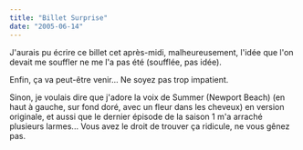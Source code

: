 ```yaml
---
title: "Billet Surprise"
date: "2005-06-14"
---
```


J'aurais pu écrire ce billet cet après-midi, malheureusement, l'idée que l'on devait me souffler ne me l'a pas été (soufflée, pas idée).

Enfin, ça va peut-être venir... Ne soyez pas trop impatient.

Sinon, je voulais dire que j'adore la voix de Summer (Newport Beach) (en haut à gauche, sur fond doré, avec un fleur dans les cheveux) en version originale, et aussi que le dernier épisode de la saison 1 m'a arraché plusieurs larmes... Vous avez le droit de trouver ça ridicule, ne vous gênez pas.
